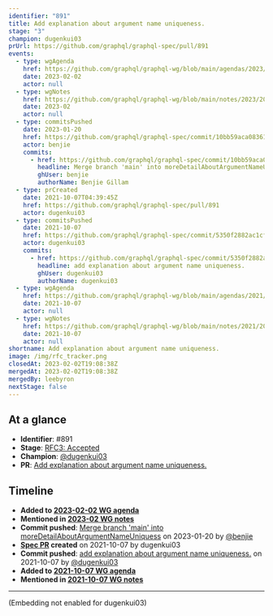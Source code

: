 ```yaml
---
identifier: "891"
title: Add explanation about argument name uniqueness.
stage: "3"
champion: dugenkui03
prUrl: https://github.com/graphql/graphql-spec/pull/891
events:
  - type: wgAgenda
    href: https://github.com/graphql/graphql-wg/blob/main/agendas/2023/02-Feb/02-wg-primary.md
    date: 2023-02-02
    actor: null
  - type: wgNotes
    href: https://github.com/graphql/graphql-wg/blob/main/notes/2023/2023-02.md
    date: 2023-02
    actor: null
  - type: commitsPushed
    date: 2023-01-20
    href: https://github.com/graphql/graphql-spec/commit/10bb59aca083619190266e4c787f9689fd213358
    actor: benjie
    commits:
      - href: https://github.com/graphql/graphql-spec/commit/10bb59aca083619190266e4c787f9689fd213358
        headline: Merge branch 'main' into moreDetailAboutArgumentNameUniquess
        ghUser: benjie
        authorName: Benjie Gillam
  - type: prCreated
    date: 2021-10-07T04:39:45Z
    href: https://github.com/graphql/graphql-spec/pull/891
    actor: dugenkui03
  - type: commitsPushed
    date: 2021-10-07
    href: https://github.com/graphql/graphql-spec/commit/5350f2882ac1cf2da66c8dc99a7fd074418021f0
    actor: dugenkui03
    commits:
      - href: https://github.com/graphql/graphql-spec/commit/5350f2882ac1cf2da66c8dc99a7fd074418021f0
        headline: add explanation about argument name uniqueness.
        ghUser: dugenkui03
        authorName: dugenkui03
  - type: wgAgenda
    href: https://github.com/graphql/graphql-wg/blob/main/agendas/2021/2021-10-07.md
    date: 2021-10-07
    actor: null
  - type: wgNotes
    href: https://github.com/graphql/graphql-wg/blob/main/notes/2021/2021-10-07.md
    date: 2021-10-07
    actor: null
shortname: Add explanation about argument name uniqueness.
image: /img/rfc_tracker.png
closedAt: 2023-02-02T19:08:38Z
mergedAt: 2023-02-02T19:08:38Z
mergedBy: leebyron
nextStage: false
---
```


## At a glance

- **Identifier**: #891
- **Stage**: [RFC3: Accepted](https://github.com/graphql/graphql-spec/blob/main/CONTRIBUTING.md#stage-3-accepted)
- **Champion**: [@dugenkui03](https://github.com/dugenkui03)
- **PR**: [Add explanation about argument name uniqueness.](https://github.com/graphql/graphql-spec/pull/891)

<!-- BEGIN_CUSTOM_TEXT -->



<!-- END_CUSTOM_TEXT -->

## Timeline

- **Added to [2023-02-02 WG agenda](https://github.com/graphql/graphql-wg/blob/main/agendas/2023/02-Feb/02-wg-primary.md)**
- **Mentioned in [2023-02 WG notes](https://github.com/graphql/graphql-wg/blob/main/notes/2023/2023-02.md)**
- **Commit pushed**: [Merge branch 'main' into moreDetailAboutArgumentNameUniquess](https://github.com/graphql/graphql-spec/commit/10bb59aca083619190266e4c787f9689fd213358) on 2023-01-20 by [@benjie](https://github.com/benjie)
- **[Spec PR](https://github.com/graphql/graphql-spec/pull/891) created** on 2021-10-07 by dugenkui03
- **Commit pushed**: [add explanation about argument name uniqueness.](https://github.com/graphql/graphql-spec/commit/5350f2882ac1cf2da66c8dc99a7fd074418021f0) on 2021-10-07 by [@dugenkui03](https://github.com/dugenkui03)
- **Added to [2021-10-07 WG agenda](https://github.com/graphql/graphql-wg/blob/main/agendas/2021/2021-10-07.md)**
- **Mentioned in [2021-10-07 WG notes](https://github.com/graphql/graphql-wg/blob/main/notes/2021/2021-10-07.md)**

<!-- VERBATIM -->

---

(Embedding not enabled for dugenkui03)
